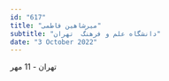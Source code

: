 ```yaml
---
id: "617"
title: "میرشاهین فاطمی"
subtitle: "دانشگاه علم و فرهنگ  تهران"
date: "3 October 2022"
---
```


تهران - 11 مهر 
